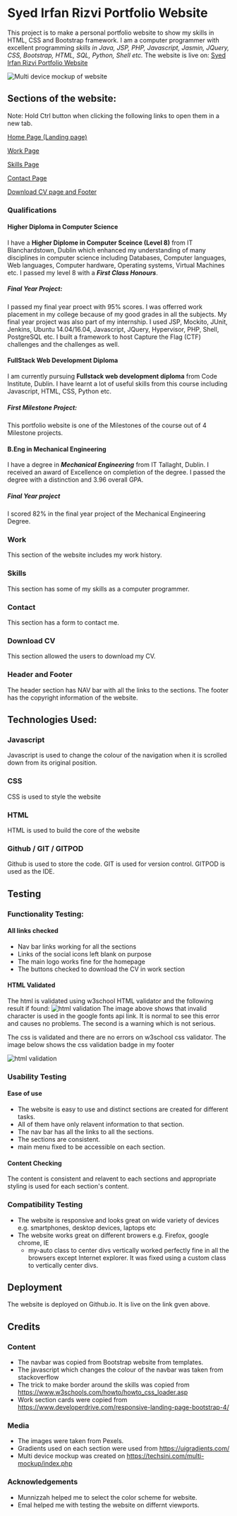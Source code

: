 # Syed Irfan Rizvi Portfolio Website
This project is to make a personal portfolio website to show my skills in HTML, CSS and Bootstrap framework. I am a computer programmer with excellent programming _skills in Java, JSP, PHP, Javascript, Jasmin, JQuery, CSS, Bootstrap, HTML, SQL, Python, Shell etc._
The website is live on: [Syed Irfan Rizvi Portfolio Website](https://irfanrizvidev.github.io/portfolio/)

![Multi device mockup of website](assets/pics/github/multidevice.png)

## Sections of the website:
Note: Hold Ctrl button when clicking the following links to open them in a new tab.

[Home Page (Landing page)](assets/wireframe/home.PNG)

[Work Page](assets/wireframe/work.PNG)

[Skills Page](assets/wireframe/skills.PNG)

[Contact Page](assets/wireframe/contact.PNG)

[Download CV page and Footer](assets/wireframe/footer-CV.PNG)
### Qualifications
#### Higher Diploma in Computer Science
I have a __Higher Diplome in Computer Sceince (Level 8)__ from IT Blanchardstown, Dublin which enhanced my understanding of many disciplines in computer science including Databases, Computer languages, Web languages, Computer hardware, Operating systems, Virtual Machines etc. I passed my level 8 with a ___First Class Honours___. 
##### Final Year Project:
I passed my final year proect with 95% scores. I was offerred work placement in my college because of my good grades in all the subjects. My final year project was also part of my internship. I used JSP, Mockito, JUnit, Jenkins, Ubuntu 14.04/16.04, Javascript, JQuery, Hypervisor, PHP, Shell, PostgreSQL etc. I built a framework to host Capture the Flag (CTF) challenges and the challenges as well. 
#### FullStack Web Development Diploma
I am currently pursuing __Fullstack web development diploma__ from Code Institute, Dublin. I have learnt a lot of useful skills from this course including Javascript, HTML, CSS, Python etc. 
##### First Milestone Project:
This portfolio website is one of the Milestones of the course out of 4 Milestone projects. 
#### B.Eng in Mechanical Engineering
I have a degree in ___Mechanical Engineering___ from IT Tallaght, Dublin. I received an award of Excellence on completion of the degree. I passed the degree with a distinction and 3.96 overall GPA. 
##### Final Year project
I scored 82% in the final year project of the Mechanical Engineering Degree.

### Work
This section of the website includes my work history. 

### Skills
This section has some of my skills as a computer programmer. 

### Contact

This section has a form to contact me.

### Download CV
This section allowed the users to download my CV.

### Header and Footer
The header section has NAV bar with all the links to the sections. The footer has the copyright information of the website. 

## Technologies Used:
### Javascript
Javascript is used to change the colour of the navigation when it is scrolled down from its original position. 

### CSS
CSS is used to style the website

### HTML
HTML is used to build the  core of the website

### Github / GIT / GITPOD
Github is used to store the code. GIT is used for version control. GITPOD is used as the IDE. 

## Testing
### Functionality Testing:
#### All links checked
* Nav bar links working for all the sections
* Links of the social icons left blank on purpose
* The main logo works fine for the homepage
* The buttons checked to download the CV in work section

#### HTML Validated
The html is validated using w3school HTML validator and the following result if found:
![html validation](assets/pics/github/HTMLValid.png)
The image above shows that invalid character is used in the google fonts api link. It is normal to see this error and causes no problems. The second is a warning which is not serious.

The css is validated and there are no errors on w3school css validator. The image below shows the css validation badge in my footer

![html validation](assets/pics/github/cssValid.png)

### Usability Testing
#### Ease of use
* The website is easy to use and distinct sections are created for different tasks. 
* All of them have only relavent information to that section.
* The nav bar has all the links to all the sections.
* The sections are consistent. 
* main menu fixed to be accessible on each section.

#### Content Checking
The content is consistent and relavent to each sections and appropriate styling is used for each section's content.

### Compatibility Testing
* The website is responsive and looks great on wide variety of devices e.g. smartphones, desktop devices, laptops etc
* The website works great on different browers e.g. Firefox, google chrome, IE
    * my-auto class to center divs vertically worked perfectly fine in all the browsers except Internet explorer. It was fixed using a custom class to vertically center divs. 

## Deployment
The website is deployed on Github.io. It is live on the link gven above. 

## Credits
### Content
* The navbar was copied from Bootstrap website from templates.
* The javascript which changes the colour of the navbar was taken from stackoverflow
* The trick to make border around the skills was copied from https://www.w3schools.com/howto/howto_css_loader.asp
* Work section cards were copied from https://www.developerdrive.com/responsive-landing-page-bootstrap-4/

### Media
* The images were taken from Pexels.
* Gradients used on each section were used from https://uigradients.com/
* Multi device mockup was created on https://techsini.com/multi-mockup/index.php

### Acknowledgements
* Munnizzah helped me to select the color scheme for website.
* Emal helped me with testing the website on differnt viewports.
